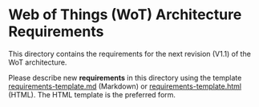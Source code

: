 # Web of Things (WoT) Architecture Requirements

This directory contains the  requirements for the next revision (V1.1) 
of the WoT architecture.

Please describe new **requirements** in this directory using the template [requirements-template.md](REQUIREMENTS/requirements.md) (Markdown) or [requirements-template.html](REQUIREMENTS/requirements.html) (HTML). The HTML template is the preferred form.
